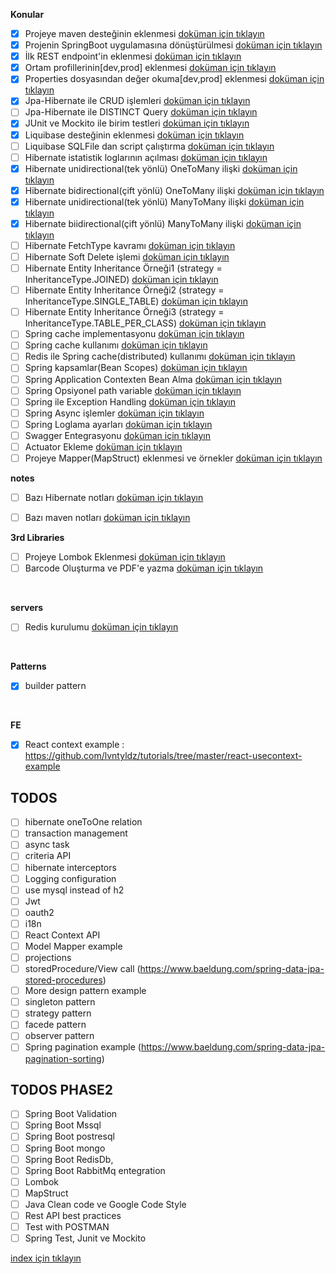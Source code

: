 **Konular**
- [X] Projeye maven desteğinin eklenmesi [doküman için tıklayın](./documentation/addMavenSupportToProject.md)
- [X] Projenin SpringBoot uygulamasına dönüştürülmesi [doküman için tıklayın](./documentation/convertProjectToSpringBootApp.md)
- [X] İlk REST endpoint'in eklenmesi [doküman için tıklayın](./documentation/createFirstRestController.md)
- [X] Ortam profillerinin[dev,prod] eklenmesi [doküman için tıklayın](./documentation/createEnvironmentProfiles.md)
- [X] Properties dosyasından değer okuma[dev,prod] eklenmesi [doküman için tıklayın](./documentation/readParamFromConfigFile.md)
- [X] Jpa-Hibernate ile  CRUD işlemleri [doküman için tıklayın](./documentation/CRUDWithJpaHibernate.md)
- [ ] Jpa-Hibernate ile  DISTINCT Query [doküman için tıklayın](./documentation/jpaHibernateDistinctExample.md)
- [X] JUnit ve Mockito ile birim testleri [doküman için tıklayın](./documentation/unitTestWithJunitAndMockito.md)
- [X] Liquibase desteğinin eklenmesi [doküman için tıklayın](./documentation/addLiquibaseSupport.md)
- [ ] Liquibase SQLFile dan script çalıştırma [doküman için tıklayın](./documentation/addLiquibaseChangesetFromSqlFileData.md)
- [ ] Hibernate istatistik loglarının açılması [doküman için tıklayın](./documentation/addStatisticalLoggingSessionEvent.md)
- [X] Hibernate unidirectional(tek yönlü) OneToMany ilişki [doküman için tıklayın](./documentation/addOneToManyUnidirectionalRelation.md)
- [X] Hibernate bidirectional(çift yönlü) OneToMany ilişki [doküman için tıklayın](./documentation/addOneToManyBidirectionalRelation.md)
- [X] Hibernate unidirectional(tek yönlü) ManyToMany ilişki [doküman için tıklayın](./documentation/addManyToManyUnidirectionalRelation.md)
- [X] Hibernate biidirectional(çift yönlü) ManyToMany ilişki [doküman için tıklayın](./documentation/addManyToManybidirectionalRelation.md)
- [ ] Hibernate FetchType kavramı [doküman için tıklayın](./documentation/hibernateFetchTypes.md)
- [ ] Hibernate Soft Delete işlemi [doküman için tıklayın](./documentation/hibernateSoftDetele.md)
- [ ] Hibernate Entity Inheritance Örneği1 (strategy = InheritanceType.JOINED) [doküman için tıklayın](./documentation/entityInheritanceJoinedExample.md)
- [ ] Hibernate Entity Inheritance Örneği2 (strategy = InheritanceType.SINGLE_TABLE) [doküman için tıklayın](./documentation/entityInheritanceSingleTableExample.md)
- [ ] Hibernate Entity Inheritance Örneği3 (strategy = InheritanceType.TABLE_PER_CLASS) [doküman için tıklayın](./documentation/entityInheritanceTablePerClassExample.md)
- [ ] Spring cache implementasyonu [doküman için tıklayın](./documentation/springCacheImpl.md)
- [ ] Spring cache kullanımı [doküman için tıklayın](./documentation/springCacheExamples.md)
- [ ] Redis ile Spring cache(distributed) kullanımı [doküman için tıklayın](./documentation/distributedCacheWithRedis.md)
- [ ] Spring kapsamlar(Bean Scopes) [doküman için tıklayın](./documentation/springBeanScopes.md)
- [ ] Spring Application Contexten Bean Alma [doküman için tıklayın](./documentation/getBeansFromAppContext.md)
- [ ] Spring Opsiyonel path variable [doküman için tıklayın](./documentation/generateBarcodeAndPdf.md)
- [ ] Spring ile Exception Handling [doküman için tıklayın](./documentation/exceptionHanglingWithSpring.md)
- [ ] Spring Async işlemler [doküman için tıklayın](./documentation/assAsyncExample.md)
- [ ] Spring Loglama ayarları [doküman için tıklayın](./documentation/springLoggingConfiguration.md)
- [ ] Swagger Entegrasyonu [doküman için tıklayın](./documentation/swaggerIntegration.md)
- [ ] Actuator Ekleme [doküman için tıklayın](./documentation/addActuator.md)
- [ ] Projeye Mapper(MapStruct) eklenmesi ve örnekler  [doküman için tıklayın](./documentation/mapStructImplementationAndExample.md)

**notes**
- [ ] Bazı Hibernate notları [doküman için tıklayın](./documentation/hibernateRelationNotes.md)
- [ ] Bazı maven notları [doküman için tıklayın](./documentation/mavenNotes.md)


**3rd Libraries**
- [ ] Projeye Lombok Eklenmesi [doküman için tıklayın](./documentation/addLombokToProject.md)
- [ ] Barcode Oluşturma ve PDF'e yazma [doküman için tıklayın](./documentation/generateBarcodeAndPdf.md)
<br/>

**servers**
- [ ] Redis kurulumu [doküman için tıklayın](./documentation/dockerRedisExample.md)
<br/>

**Patterns**
- [X] builder pattern
<br/>

**FE**
- [X] React context example : https://github.com/lvntyldz/tutorials/tree/master/react-usecontext-example 

## TODOS
- [ ] hibernate oneToOne relation
- [ ] transaction management
- [ ] async task 
- [ ] criteria API
- [ ] hibernate interceptors
- [ ] Logging configuration
- [ ] use mysql instead of h2
- [ ] Jwt
- [ ] oauth2
- [ ] i18n
- [ ] React Context API
- [ ] Model Mapper example 
- [ ] projections
- [ ] storedProcedure/View call (https://www.baeldung.com/spring-data-jpa-stored-procedures)
- [ ] More design pattern example
- [ ] singleton pattern
- [ ] strategy pattern
- [ ] facede pattern
- [ ] observer pattern
- [ ] Spring pagination example (https://www.baeldung.com/spring-data-jpa-pagination-sorting)

## TODOS PHASE2
- [ ] Spring Boot Validation
- [ ] Spring Boot Mssql
- [ ] Spring Boot postresql
- [ ] Spring Boot mongo
- [ ] Spring Boot RedisDb,
- [ ] Spring Boot RabbitMq entegration
- [ ] Lombok
- [ ] MapStruct
- [ ] Java Clean code ve Google Code Style
- [ ] Rest API best practices
- [ ] Test with POSTMAN 
- [ ] Spring Test, Junit ve Mockito

[index için tıklayın](../README.md)
